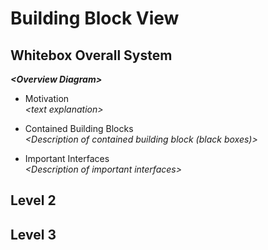 # Building Block View

## Whitebox Overall System

***\<Overview Diagram>***

- Motivation\
  *\<text explanation>*

- Contained Building Blocks\
  *\<Description of contained building block (black boxes)>*

- Important Interfaces\
  *\<Description of important interfaces>*

<!--
### \<Name black box 1\>

*\<Purpose/Responsibility\>*

*\<Interface(s)\>*

*\<(Optional) Quality/Performance Characteristics\>*

*\<(Optional) Directory/File Location\>*

*\<(Optional) Fulfilled Requirements\>*

*\<(optional) Open Issues/Problems/Risks\>*

### \<Name black box 2\>

*\<black box template\>*

### \<Name black box n\>

*\<black box template\>*

### \<Name interface 1\>

…

### \<Name interface m\>
-->

## Level 2

<!--
### White Box *\<building block 1\>*

*\<white box template\>*

### White Box *\<building block 2\>*

*\<white box template\>*

…

### White Box *\<building block m\>*

*\<white box template\>*
-->

## Level 3

<!--
### White Box \<\_building block x.1\_\>

*\<white box template\>*

### White Box \<\_building block x.2\_\>

*\<white box template\>*

### White Box \<\_building block y.1\_\>

*\<white box template\>*
-->
